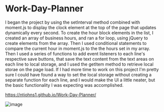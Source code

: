 # Work-Day-Planner
I began the project by using the setInterval method combined with moment.js to display the clock element at the top of the page that updates dynamically every second. 
To create the hour block elements in the list, I created an array of business hours, and ran a for loop, using jQuery to create elements from the array.
Then I used conditional statements to compare the current hour in moment.js to the the hours set in my array.
Then I used a series of functions to add event listeners to each line's respective save buttons, that save the text content from the text areas on each line to local storage, and I used the getItem method to retrieve local storae on the page load. 
If I had more time to work on this project I'm pretty sure I could have found a way to set the local storage without creating a separate function for each line, and I would make the UI a little neater, but the basic functionality I was expecting was accomplished. 

https://ntjohns1.github.io/Work-Day-Planner/

![image](https://user-images.githubusercontent.com/77765270/110432208-d43d0180-807c-11eb-8fec-0af49bdf708a.png)

